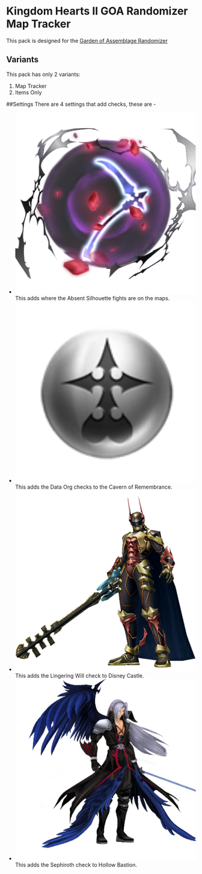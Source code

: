 # Kingdom Hearts II GOA Randomizer Map Tracker
This pack is designed for the [Garden of Assemblage Randomizer](https://docs.google.com/document/d/1GYjEnrM_TIk7qyO75clPLYD-_nP5wTR7K6SE-Wn-QCg/edit#)

## Variants
This pack has only 2 variants:

1. Map Tracker
2. Items Only

##Settings
There are 4 settings that add checks, these are -

- ![Absent Silhouettes](images/absent.png "Absent Silhouettes") This adds where the Absent Silhouette fights are on the maps.
- ![Data Org](images/non-existentproof.png "Data Org") This adds the Data Org checks to the Cavern of Remembrance.
- ![Lingering Will](images/lingering.png "Lingering Will") This adds the Lingering Will check to Disney Castle.
- ![Sephirothl](images/sephiroth.png "Sephiroth") This adds the Sephiroth check to Hollow Bastion.